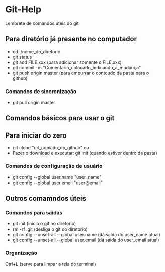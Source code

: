 # Git-Help
Lembrete de comandos úteis do git


## Para diretório já presente no computador
- cd ./nome_do_diretorio
- git status
- git add FILE.xxx  (para adicionar somente o FILE.xxx)
- git commit -m "Comentario_colocado_indicando_a_mudança"
- git push origin master  (para empurrar o conteudo da pasta para o github)

### Comandos de sincronização
- git pull origin master

## Comandos básicos para usar o git

## Para iniciar do zero
- git clone "url_copiado_do_github"
ou
- Fazer o download e executar: git init (quando estiver dentro da pasta)

### Comandos de configuração de usuário
- git config --global user.name "user_name"
- git config --global user.email "user@email"






## Outros comamndos úteis
### Comandos para saídas

- git init  (inicia o git no diretorio)
- rm -rf .git (desliga o git do diretorio)
- git config --unset-all --global user.name   (dá saída do user_name atual)
- git config --unset-all --global user.email  (dá saída do user_email atual)

### Organização

Ctrl+L  (serve para limpar a tela do terminal)

